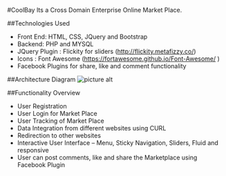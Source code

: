 #CoolBay
Its a Cross Domain Enterprise Online Market Place.

##Technologies Used
 * Front End: HTML, CSS, JQuery and Bootstrap
 * Backend: PHP and MYSQL
 * JQuery Plugin : Flickity for sliders (http://flickity.metafizzy.co/) 
 * Icons : Font Awesome (https://fortawesome.github.io/Font-Awesome/ )
 * Facebook Plugins for share, like and comment functionality

##Architecture Diagram
 ![picture alt](http://www.brightlightpictures.com/assets/images/portfolio/thethaw_header.jpg "Title is optional")
 
##Functionality Overview
 * User Registration
 * User Login for Market Place
 * User Tracking of Market Place
 * Data Integration from different websites using CURL
 * Redirection to other websites 
 * Interactive User Interface – Menu, Sticky Navigation, Sliders, Fluid and responsive
 * User can post comments, like and share the Marketplace using Facebook Plugin


